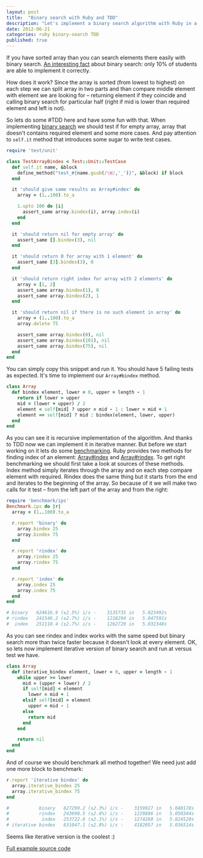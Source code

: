 ```yaml
---
layout: post
title:  "Binary search with Ruby and TDD"
description: "Let's implement a binary search algorithm with Ruby in a TDD fashion, add a bunch of different implementations and benchmark them."
date: 2012-06-21
categories: ruby binary-search TDD
published: true
---
```


If you have sorted array than you can search elements there easily with binary search. [An interesting fact](http://en.wikipedia.org/wiki/Binary_search_algorithm#Implementation_issues) about binary search: only 10% of students are able to implement it correctly.

<!--more-->

How does it work? Since the array is sorted (from lowest to highest) on each step we can split array in two parts and than compare middle element with element we are looking for – returning element if they coincide and calling binary search for particular half (right if mid is lower than required element and left is not).

So lets do some #TDD here and have some fun with that. When implementing [binary search](http://en.wikipedia.org/wiki/Binary_search_algorithm) we should test if for empty array, array that doesn't contains required element and some more cases. And pay attention to `self.it` method that introduces some sugar to write test cases.

~~~ruby
require 'test/unit'

class TestArrayBindex < Test::Unit::TestCase
  def self.it name, &block
    define_method("test_#{name.gsub(/\W/,'_')}", &block) if block
  end

  it 'should give same results as Array#index' do
    array = (1..100).to_a

    1.upto 100 do |i|
      assert_same array.bindex(i), array.index(i)
    end
  end

  it 'should return nil for empty array' do
    assert_same [].bindex(3), nil
  end

  it 'should return 0 for array with 1 element' do
    assert_same [3].bindex(3), 0
  end

  it 'should return right index for array with 2 elements' do
    array = [1, 2]
    assert_same array.bindex(1), 0
    assert_same array.bindex(2), 1
  end

  it 'should return nil if there is no such element in array' do
    array = (1..100).to_a
    array.delete 75

    assert_same array.bindex(0), nil
    assert_same array.bindex(101), nil
    assert_same array.bindex(75), nil
  end
end
~~~

You can simply copy this snippet and run it. You should have 5 failing tests as expected. It's time to implement our `Array#bindex` method.

~~~ruby
class Array
  def bindex element, lower = 0, upper = length - 1
    return if lower > upper
    mid = (lower + upper) / 2
    element < self[mid] ? upper = mid - 1 : lower = mid + 1
    element == self[mid] ? mid : bindex(element, lower, upper)
  end
end
~~~

As you can see it is recursive implementation of the algorithm. And thanks to TDD now we can implement it in iterative manner. But before we start working on it lets do some [benchmarking](/ruby/benchmarking/2012/05/22/benchmarking-with-ruby/). Ruby provides two methods for finding index of an element: [Array#index](http://www.ruby-doc.org/core-1.9.3/Array.html#method-i-index) and [Array#rindex](http://www.ruby-doc.org/core-1.9.3/Array.html#method-i-rindex). To get right benchmarking we should first take a look at sources of these methods. Index method simply iterates through the array and on each step compare element with required. Rindex does the same thing but it starts from the end and iterates to the beginning of the array. So because of it we will make two calls for it test – from the left part of the array and from the right:

~~~ruby
require 'benchmark/ips'
Benchmark.ips do |r|
  array = (1..100).to_a

  r.report 'binary' do
    array.bindex 25
    array.bindex 75
  end

  r.report 'rindex' do
    array.rindex 25
    array.rindex 75
  end

  r.report 'index' do
    array.index 25
    array.index 75
  end
end

# binary   624616.9 (±2.5%) i/s -    3135735 in   5.023492s
# rindex   241546.2 (±2.7%) i/s -    1218294 in   5.047591s
#  index   251110.4 (±2.7%) i/s -    1262720 in   5.032348s
~~~

As you can see rindex and index works with the same speed but binary search more than twice faster because it doesn't look at every element. OK, so lets now implement iterative version of binary search and run at versus test we have.

~~~ruby
class Array
  def iterative_bindex element, lower = 0, upper = length - 1
    while upper >= lower
      mid = (upper + lower) / 2
      if self[mid] < element
        lower = mid + 1
      elsif self[mid] > element
        upper = mid - 1
      else
        return mid
      end
    end

    return nil
  end
end
~~~

And of course we should benchmark all method together! We need just add one more block to benchmark:

~~~ruby
r.report 'iterative bindex' do
  array.iterative_bindex 25
  array.iterative_bindex 75
end

#           binary   627299.2 (±2.3%) i/s -    3159927 in   5.040178s
#           rindex   243698.5 (±2.6%) i/s -    1229886 in   5.050344s
#            index   253722.6 (±2.1%) i/s -    1274260 in   5.024520s
# iterative bindex   831047.1 (±2.8%) i/s -    4182057 in   5.036514s
~~~

Seems like iterative version is the coolest :)

[Full example source code](https://gist.github.com/2966938)
